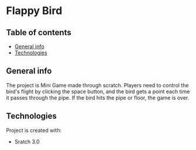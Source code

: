 # Flappy Bird
## Table of contents
* [General info](#general-info)
* [Technologies](#technologies)
## General info
The project is Mini Game made through scratch. Players need to control the bird's flight by clicking the space button, and the bird gets a point each time it passes through the pipe. If the bird hits the pipe or floor, the game is over.
	
## Technologies
Project is created with:
* Sratch 3.0
